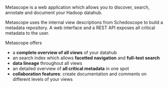 Metascope is a web application which allows you to discover, search, annotate and document your Hadoop datahub.

Metascope uses the internal view descriptions from Schedoscope to build a metadata repository. A web interface and a REST API exposes all critical metadata to the user.

Metascope offers
* a **complete overview of all views** of your datahub
* an search index which allows **facetted navigation** and **full-text search**
* **data lineage** throughout all views
* an detailed overview of **all critical metadata** in one spot
* **collaboration features**: create documentation and comments on different levels of your views
 